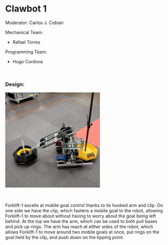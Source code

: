 # Clawbot 1

Moderator: Carlos J. Cobian

Mechanical Team:
* Rafael Torres

Programming Team:
* Hugo Cordova

<br>

### Design:

<img    src="../../images/Forklift-1.jpg"
        title="Forklift-1"
        width="60%"
        height="60%"/>

<br>

Forklift-1 excells at mobile goal control thanks to its hooked arm and clip. On one side we have the clip, which fastens a mobile goal to the robot, allowing Forklift-1 to move about without having to worry about the goal being left behind. At the top we have the arm, which can be used to both pull bases and pick up rings. The arm has reach at either sides of the robot, which allows Forklift-1 to move around two mobile goals at once, put rings on the goal held by the clip, and push down on the tipping point.
